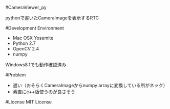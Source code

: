 #CameraViewer_py

pythonで書いたCameraImageを表示するRTC

#Development Environment
- Mac OSX Yosemite
- Python 2.7
- OpenCV 2.4
- numpy

Windows8.1でも動作確認済み

#Problem
- 遅い（おそらくCameraImageからnumpy arrayに変換している所がネック）
- 素直にc++版使うのが良さそう

#License
MIT License

